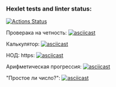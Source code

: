 ### Hexlet tests and linter status:
[![Actions Status](https://github.com/Gubanov07/php-project-45/actions/workflows/hexlet-check.yml/badge.svg)](https://github.com/Gubanov07/php-project-45/actions)

Проверака на четность:
[![asciicast](https://asciinema.org/a/IoOj7PdOZwo8yjpUi8aGF9kic)](https://asciinema.org/a/IoOj7PdOZwo8yjpUi8aGF9kic)

Калькулятор: 
[![asciicast](https://asciinema.org/a/F75VInWTbTkGpWFCkuGj6t6bK)](https://asciinema.org/a/F75VInWTbTkGpWFCkuGj6t6bK)

НОД: https:
[![asciicast](https://asciinema.org/a/g6OJmrPiTVi9OVufr96yF1pFA)](https://asciinema.org/a/g6OJmrPiTVi9OVufr96yF1pFA)

Арифметическая прогрессия: 
[![asciicast](https://asciinema.org/a/CS4jpYKtuxkaCLFnHRiE3vT3m)](https://asciinema.org/a/CS4jpYKtuxkaCLFnHRiE3vT3m)


"Простое ли число?": 
[![asciicast](https://asciinema.org/a/AuUJ9XHdjuGP0XvKboCqPozHG)](https://asciinema.org/a/AuUJ9XHdjuGP0XvKboCqPozHG)

